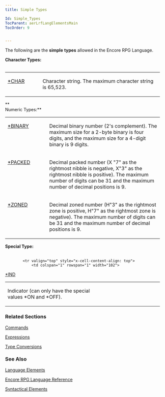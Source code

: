 ```yaml
---
title: Simple Types

Id: Simple_Types
TocParent: aerLrfLangElementsMain
TocOrder: 9


---
```


The following are the **simple** **types** allowed in the Encore RPG Language. 

**Character Types:** 
<table id="Table2" style="LEFT: 0px; WIDTH: 100%; TOP: 73px; border-spacing: 0px" cellspacing="0" width="100%" x-use-null-cells="x-use-null-cells">
            <colgroup span="1" />
</table>
<table>
            <col span="1" />
            <col span="1" style="WIDTH: 358px" />
            <tr valign="top" style="x-cell-content-align: top">
                <td colspan="1" rowspan="1" width="105">

[<font>*CHAR](Character_Data_Type.html) 
</td>
                <td colspan="1" rowspan="1" style="width: 424px">

Character string. The maximum character string is 65,523. 
</td>
            </tr>
</table>
 **<br />Numeric
            Types:** 
<table id="Table3" style="LEFT: 0px; WIDTH: 100%; TOP: 150px; border-spacing: 0px" cellspacing="0" width="100%" x-use-null-cells="x-use-null-cells">
            <colgroup span="1">
                <col span="1" style="WIDTH: 149px" />
                <col span="1" style="WIDTH: 510px" />
            </colgroup>
            <tr valign="top" style="x-cell-content-align: top">
                <td colspan="1" rowspan="1" width="149" style="height: 81px">

[*BINARY](Binary_Data_Type.html) 
</td>
                <td colspan="1" rowspan="1" width="510" style="height: 81px">

Decimal binary number (2's complement). The maximum size for a 2-byte binary is four digits, and the maximum size for a 4-digit binary is 9 digits. 
</td>
            </tr>
            <tr valign="top" style="x-cell-content-align: top">
                <td colspan="1" rowspan="1" width="149">

[*PACKED](Packed_Data_Type.html) 
</td>
                <td colspan="1" rowspan="1" width="510">

Decimal packed number (X "7" as the rightmost nibble is negative, X"3" as the rightmost nibble is positive). The maximum number of digits can be 31 and the maximum number of decimal positions is 9. 
</td>
            </tr>
            <tr valign="top" style="x-cell-content-align: top">
                <td colspan="1" rowspan="1" width="149">

[*ZONED](Zoned_Data_Type.html) 
</td>
                <td colspan="1" rowspan="1" width="510">

Decimal zoned number (H"3" as the rightmost zone is positive, H"7" as the rightmost zone is negative). The maximum number of digits can be 31 and the maximum number of decimal positions is 9. 
</td>
            </tr>
</table>

**Special Type:** 
<table id="Table4" style="LEFT: 0px; WIDTH: 100%; TOP: 384px; border-spacing: 0px" cellspacing="0" width="100%" x-use-null-cells="x-use-null-cells">
            <colgroup span="1" />
</table>
<table>
            <col span="1" />
            <col span="1" style="WIDTH: 354px" />

            <tr valign="top" style="x-cell-content-align: top">
                <td colspan="1" rowspan="1" width="102">

[*IND](Ind_Data_Type.html) 
</td>
                <td colspan="1" rowspan="1" style="width: 431px">

Indicator (can only have the special values *ON and *OFF). 
</td>
            </tr>
</table>

### Related Sections
[Commands](Commands.html) 

[Expressions](Expressions.html) 

[Type Conversions](Type_Conversions.html) 

### See Also
[Language Elements](aerLrfLangElementsMain.html)

[Encore RPG Language Reference](aerLrfLangRefMain.html)

[Syntactical Elements](aerLrfSyntacticalElementsMain.html) 
